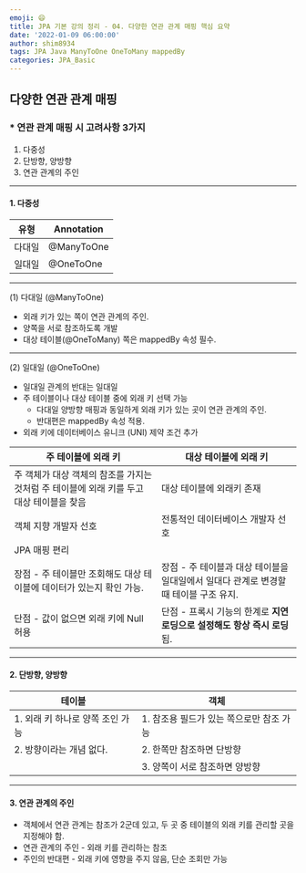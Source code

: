 ```yaml
---
emoji: 😄
title: JPA 기본 강의 정리 - 04. 다양한 연관 관계 매핑 핵심 요약
date: '2022-01-09 06:00:00'
author: shim8934
tags: JPA Java ManyToOne OneToMany mappedBy
categories: JPA_Basic
---
```

## 다양한 연관 관계 매핑

### * 연관 관계 매핑 시 고려사항 3가지

1. 다중성
2. 단방향, 양방향
3. 연관 관계의 주인

---

#### 1. 다중성

| 유형   | Annotation |
| ------ | ---------- |
| 다대일 | @ManyToOne |
| 일대일 | @OneToOne  |

---

(1) 다대일 (@ManyToOne)

* 외래 키가 있는 쪽이 연관 관계의 주인.
* 양쪽을 서로 참조하도록 개발
* 대상 테이블(@OneToMany) 쪽은 mappedBy 속성 필수.

---

(2) 일대일 (@OneToOne)

* 일대일 관계의 반대는 일대일
* 주 테이블이나 대상 테이블 중에 외래 키 선택 가능
  * 다대일 양방향 매핑과 동일하게 외래 키가 있는 곳이 연관 관계의 주인.
  * 반대편은 mappedBy 속성 적용.
* 외래 키에 데이터베이스 유니크 (UNI) 제약 조건 추가

| 주 테이블에 외래 키                                          | 대상 테이블에 외래 키                                        |
| ------------------------------------------------------------ | ------------------------------------------------------------ |
| 주 객체가 대상 객체의 참조를 가지는 것처럼 주 테이블에 외래 키를 두고 대상 테이블을 찾음 | 대상 테이블에 외래키 존재                                    |
| 객체 지향 개발자 선호                                        | 전통적인 데이터베이스 개발자 선호                            |
| JPA 매핑 편리                                                |                                                              |
| 장점 - 주 테이블만 조회해도 대상 테이블에 데이터가 있는지 확인 가능. | 장점 - 주 테이블과 대상 테이블을 일대일에서 일대다 관계로 변경할 때 테이블 구조 유지. |
| 단점 - 값이 없으면 외래 키에 Null 허용                       | 단점 - 프록시 기능의 한계로 **지연 로딩으로 설정해도 항상 즉시 로딩**됨. |



---

#### 2. 단방향, 양방향

| 테이블                           | 객체                                     |
| -------------------------------- | ---------------------------------------- |
| 1. 외래 키 하나로 양쪽 조인 가능 | 1. 참조용 필드가 있는 쪽으로만 참조 가능 |
| 2. 방향이라는 개념 없다.         | 2. 한쪽만 참조하면 단방향                |
|                                  | 3. 양쪽이 서로 참조하면 양방향           |

---

#### 3. 연관 관계의 주인

* 객체에서 연관 관계는 참조가 2군데 있고, 두 곳 중 테이블의 외래 키를 관리할 곳을 지정해야 함.
* 연관 관계의 주인 - 외래 키를 관리하는 참조
* 주인의 반대편 - 외래 키에 영향을 주지 않음, 단순 조회만 가능


```toc

```